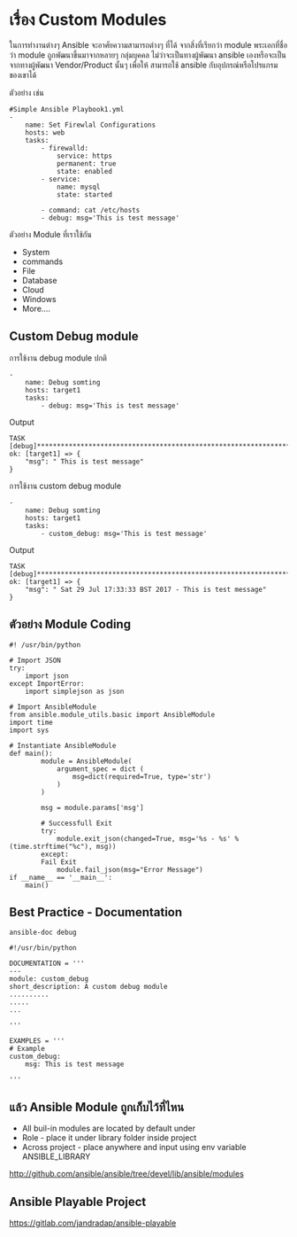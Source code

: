 # เรื่อง Custom Modules

ในการทำงานต่างๆ Ansible จะอาศัยความสามารถต่างๆ ที่ได้ จากสิ่งที่เรียกว่า module พระเอกที่ชื่อว่า module ถูกพัฒนาขึ้นมาจากหลายๆ กลุ่มบุคคล ไม่ว่าจะเป็นทางผู้พัฒนา ansible เองหรือจะเป็นจากทางผู้พัฒนา Vendor/Product นั้นๆ เพื่อให้ สามารถใช้ ansible กับอุปกรณ์หรือโปรแกรมของเขาได้

ตัวอย่าง เช่น
```
#Simple Ansible Playbook1.yml
-
    name: Set Firewlal Configurations
    hosts: web
    tasks:
        - firewalld:
            service: https
            permanent: true
            state: enabled
        - service:
            name: mysql
            state: started
        
        - command: cat /etc/hosts
        - debug: msg='This is test message'
```

ตัวอย่าง Module ที่เราใช้กัน
- System
- commands
- File
- Database
- Cloud
- Windows
- More....

## Custom Debug module
การใช้งาน debug module ปกติ
```
-
    name: Debug somting
    hosts: target1
    tasks:
        - debug: msg='This is test message'
```
Output
```
TASK [debug]*********************************************************************
ok: [target1] => {
    "msg": " This is test message"
}
```
การใช้งาน custom debug module
```
-
    name: Debug somting
    hosts: target1
    tasks:
        - custom_debug: msg='This is test message'
```
Output
```
TASK [debug]*********************************************************************
ok: [target1] => {
    "msg": " Sat 29 Jul 17:33:33 BST 2017 - This is test message"
}
```

## ตัวอย่าง Module Coding

```
#! /usr/bin/python

# Import JSON
try:
    import json
except ImportError:
    import simplejson as json

# Import AnsibleModule
from ansible.module_utils.basic import AnsibleModule
import time
import sys

# Instantiate AnsibleModule
def main():
        module = AnsibleModule(
            argument_spec = dict (
                msg=dict(required=True, type='str')
            )
        )

        msg = module.params['msg']

        # Successfull Exit
        try: 
            module.exit_json(changed=True, msg='%s - %s' % (time.strftime("%c"), msg))
        except:
        Fail Exit
            module.fail_json(msg="Error Message")
if __name__ == '__main__':
    main()
```

## Best Practice - Documentation

```
ansible-doc debug
```

```
#!/usr/bin/python

DOCUMENTATION = '''
---
module: custom_debug
short_description: A custom debug module
..........
.....
...

'''

EXAMPLES = '''
# Example 
custom_debug: 
    msg: This is test message

'''
```

## แล้ว Ansible Module ถูกเก็บไว้ที่ไหน

- All buil-in modules are located by default under
- Role - place it under library folder inside project
- Across project - place anywhere and input using env variable ANSIBLE_LIBRARY

http://github.com/ansible/ansible/tree/devel/lib/ansible/modules


## Ansible Playable Project 
https://gitlab.com/jandradap/ansible-playable
